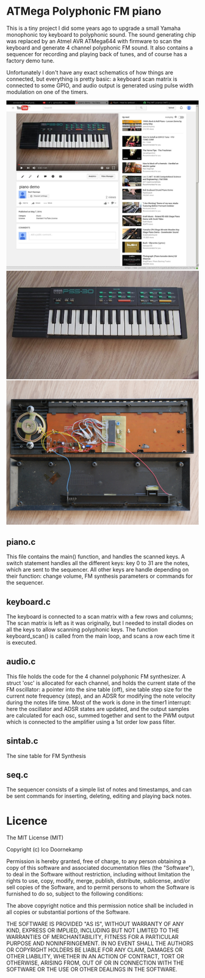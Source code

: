 
# ATMega Polyphonic FM piano

This is a tiny project I did some years ago to upgrade a small Yamaha
monophonic toy keyboard to polyphonic sound. The sound generating chip was
replaced by an Atmel AVR ATMega644 with firmware to scan the keyboard and
generate 4 channel polyphonic FM sound. It also contains a sequencer for
recording and playing back of tunes, and of course has a factory demo tune.

Unfortunately I don't have any exact schematics of how things are connected, but
everything is pretty basic: a keyboard scan matrix is connected to some GPIO, and
audio output is generated using pulse width modulation on one of the timers.

[![Demo](/media/video.jpg)](http://www.youtube.com/watch?v=Cgub3LqKo9w)
![pss-30](/media/pss-30.jpg)
![inside](/media/inside.jpg)


## piano.c

This file contains the main() function, and handles the scanned keys. A switch
statement handles all the different keys: key 0 to 31 are the notes, which are
sent to the sequencer. All other keys are handle depending on their function:
change volume, FM synthesis parameters or commands for the sequencer.

## keyboard.c

The keyboard is connected to a scan matrix with a few rows and columns; The
scan matrix is left as it was originally, but I needed to install diodes on all
the keys to allow scanning polyphonic keys. The function keyboard_scan() is
called from the main loop, and scans a row each time it is executed.

## audio.c

This file holds the code for the 4 channel polyphonic FM synthesizer. A struct
'osc' is allocated for each channel, and holds the current state of the FM
oscillator: a pointer into the sine table (off), sine table step size for the
current note frequency (step), and an ADSR for modifying the note velocity
during the notes life time. Most of the work is done in the timer1 interrupt:
here the oscillator and ADSR states are updated, and the output samples are
calculated for each osc, summed together and sent to the PWM output which is
connected to the amplifier using a 1st order low pass filter.

## sintab.c

The sine table for FM Synthesis

## seq.c

The sequencer consists of a simple list of notes and timestamps, and can be sent
commands for inserting, deleting, editing and playing back notes.

# Licence

The MIT License (MIT)

Copyright (c) Ico Doornekamp

Permission is hereby granted, free of charge, to any person obtaining a copy of
this software and associated documentation files (the "Software"), to deal in
the Software without restriction, including without limitation the rights to
use, copy, modify, merge, publish, distribute, sublicense, and/or sell copies
of the Software, and to permit persons to whom the Software is furnished to do
so, subject to the following conditions:

The above copyright notice and this permission notice shall be included in all
copies or substantial portions of the Software.

THE SOFTWARE IS PROVIDED "AS IS", WITHOUT WARRANTY OF ANY KIND, EXPRESS OR
IMPLIED, INCLUDING BUT NOT LIMITED TO THE WARRANTIES OF MERCHANTABILITY,
FITNESS FOR A PARTICULAR PURPOSE AND NONINFRINGEMENT. IN NO EVENT SHALL THE
AUTHORS OR COPYRIGHT HOLDERS BE LIABLE FOR ANY CLAIM, DAMAGES OR OTHER
LIABILITY, WHETHER IN AN ACTION OF CONTRACT, TORT OR OTHERWISE, ARISING FROM,
OUT OF OR IN CONNECTION WITH THE SOFTWARE OR THE USE OR OTHER DEALINGS IN THE
SOFTWARE.

